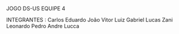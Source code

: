 JOGO DS-US EQUIPE 4

INTEGRANTES :
Carlos Eduardo
João Vitor 
Luiz Gabriel
Lucas Zani
Leonardo Pedro
Andre Lucca